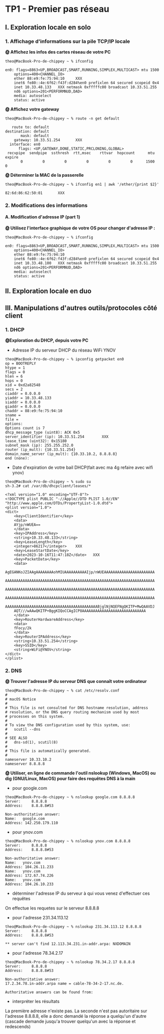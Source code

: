 # TP1 - Premier pas réseau

## I. Exploration locale en solo

### 1. Affichage d'informations sur la pile TCP/IP locale

**🌞 Affichez les infos des cartes réseau de votre PC**

```
theo@MacBook-Pro-de-chippey ~ % ifconfig

en0: flags=8863<UP,BROADCAST,SMART,RUNNING,SIMPLEX,MULTICAST> mtu 1500
	options=400<CHANNEL_IO>
	ether 88:e9:fe:75:94:10     XXX
	inet6 fe80::4e:6f62:f43f:d284%en0 prefixlen 64 secured scopeid 0x4 
	inet 10.33.48.133   XXX netmask 0xfffffc00 broadcast 10.33.51.255
	nd6 options=201<PERFORMNUD,DAD>
	media: autoselect
	status: active
```

**🌞 Affichez votre gateway**

```
theo@MacBook-Pro-de-chippey ~ % route -n get default

   route to: default
destination: default
       mask: default
    gateway: 10.33.51.254       XXX
  interface: en0
      flags: <UP,GATEWAY,DONE,STATIC,PRCLONING,GLOBAL>
 recvpipe  sendpipe  ssthresh  rtt,msec    rttvar  hopcount      mtu     expire
       0         0         0         0         0         0      1500         0 
```

**🌞 Déterminer la MAC de la passerelle**

```
theo@MacBook-Pro-de-chippey ~ % ifconfig en1 | awk '/ether/{print $2}'

82:6d:86:62:50:01       XXX
```

### 2. Modifications des informations

#### A. Modification d'adresse IP (part 1)

**🌞 Utilisez l'interface graphique de votre OS pour changer d'adresse IP :**

```
theo@MacBook-Pro-de-chippey ~ % ifconfig

en0: flags=8863<UP,BROADCAST,SMART,RUNNING,SIMPLEX,MULTICAST> mtu 1500
	options=400<CHANNEL_IO>
	ether 88:e9:fe:75:94:10 
	inet6 fe80::4e:6f62:f43f:d284%en0 prefixlen 64 secured scopeid 0x4 
	inet 10.33.48.100   XXX netmask 0xfffffc00 broadcast 10.33.51.255
	nd6 options=201<PERFORMNUD,DAD>
	media: autoselect
	status: active
```

## II. Exploration locale en duo


## III. Manipulations d'autres outils/protocoles côté client

### 1. DHCP

**🌞Exploration du DHCP, depuis votre PC**

* Adresse IP du serveur DHCP du réseau WiFi YNOV

```
theo@MacBook-Pro-de-chippey ~ % ipconfig getpacket en0
op = BOOTREPLY
htype = 1
flags = 0
hlen = 6
hops = 0
xid = 0xd2a82548
secs = 2
ciaddr = 0.0.0.0
yiaddr = 10.33.48.133
siaddr = 0.0.0.0
giaddr = 0.0.0.0
chaddr = 88:e9:fe:75:94:10
sname = 
file = 
options:
Options count is 7
dhcp_message_type (uint8): ACK 0x5
server_identifier (ip): 10.33.51.254        XXX
lease_time (uint32): 0x15180
subnet_mask (ip): 255.255.252.0
router (ip_mult): {10.33.51.254}
domain_name_server (ip_mult): {10.33.10.2, 8.8.8.8}
end (none):
```

* Date d'expiration de votre bail DHCP(fait avec ma 4g refaire avec wifi ynov)

```
theo@MacBook-Pro-de-chippey ~ % sudo su             
sh-3.2# cat /var/db/dhcpclient/leases/*

<?xml version="1.0" encoding="UTF-8"?>
<!DOCTYPE plist PUBLIC "-//Apple//DTD PLIST 1.0//EN" "http://www.apple.com/DTDs/PropertyList-1.0.dtd">
<plist version="1.0">
<dict>
	<key>ClientIdentifier</key>
	<data>
	AYjp/nWUEA==
	</data>
	<key>IPAddress</key>
	<string>10.33.48.133</string>
	<key>LeaseLength</key>
	<integer>86217</integer>	XXX
	<key>LeaseStartDate</key>
	<date>2023-10-16T11:47:18Z</date>	XXX
	<key>PacketData</key>
	<data>
	AgEGANKoJZIAAgAAAAAAAAohMIUAAAAAAAAAAIjp/nWUEAAAAAAAAAAAAAAAAAAAAAAA
	AAAAAAAAAAAAAAAAAAAAAAAAAAAAAAAAAAAAAAAAAAAAAAAAAAAAAAAAAAAAAAAAAAAA
	AAAAAAAAAAAAAAAAAAAAAAAAAAAAAAAAAAAAAAAAAAAAAAAAAAAAAAAAAAAAAAAAAAAA
	AAAAAAAAAAAAAAAAAAAAAAAAAAAAAAAAAAAAAAAAAAAAAAAAAAAAAAAAAAAAAAAAAAAA
	AAAAAAAAAAAAAAAAAAAAAAAAAAAAAAAAAAAAAAAAAABjglNjNQEFNgQKITP+MwQAAVDJ
	AQT///wAAwQKITP+BggKIQoCCAgICP8AAAAAAAAAAAAAAAAAAAAAAAAAAAAA
	</data>
	<key>RouterHardwareAddress</key>
	<data>
	fFocy/2k
	</data>
	<key>RouterIPAddress</key>
	<string>10.33.51.254</string>
	<key>SSID</key>
	<string>WiFi@YNOV</string>
</dict>
</plist>
```

### 2. DNS

**🌞 Trouver l'adresse IP du serveur DNS que connaît votre ordinateur**

```
theo@MacBook-Pro-de-chippey ~ % cat /etc/resolv.conf 
#
# macOS Notice
#
# This file is not consulted for DNS hostname resolution, address
# resolution, or the DNS query routing mechanism used by most
# processes on this system.
#
# To view the DNS configuration used by this system, use:
#   scutil --dns
#
# SEE ALSO
#   dns-sd(1), scutil(8)
#
# This file is automatically generated.
#
nameserver 10.33.10.2
nameserver 8.8.8.8
```

**🌞 Utiliser, en ligne de commande l'outil nslookup (Windows, MacOS) ou dig (GNU/Linux, MacOS) pour faire des requêtes DNS à la main**

* pour google.com

```
theo@MacBook-Pro-de-chippey ~ % nslookup google.com 8.8.8.8
Server:		8.8.8.8
Address:	8.8.8.8#53

Non-authoritative answer:
Name:	google.com
Address: 142.250.179.110
```

* pour ynov.com

```
theo@MacBook-Pro-de-chippey ~ % nslookup ynov.com 8.8.8.8                 
Server:		8.8.8.8
Address:	8.8.8.8#53

Non-authoritative answer:
Name:	ynov.com
Address: 104.26.11.233
Name:	ynov.com
Address: 172.67.74.226
Name:	ynov.com
Address: 104.26.10.233
```
* déterminer l'adresse IP du serveur à qui vous venez d'effectuer ces requêtes

On effectue les requetes sur le serveur 8.8.8.8

* pour l'adresse 231.34.113.12

```
theo@MacBook-Pro-de-chippey ~ % nslookup 231.34.113.12 8.8.8.8
Server:		8.8.8.8
Address:	8.8.8.8#53

** server can't find 12.113.34.231.in-addr.arpa: NXDOMAIN
```

* pour l'adresse 78.34.2.17

```
theo@MacBook-Pro-de-chippey ~ % nslookup 78.34.2.17 8.8.8.8   
Server:		8.8.8.8
Address:	8.8.8.8#53

Non-authoritative answer:
17.2.34.78.in-addr.arpa	name = cable-78-34-2-17.nc.de.

Authoritative answers can be found from:

```

* interpréter les résultats

La première adresse n'existe pas.
La seconde n'est pas autoritaire sur l'adresse 8.8.8.8, elle a donc demandé la réponse a quelqu'un d'autre (cascade demande jusqu'a trouver quelqu'un avec la réponse et redescends)
